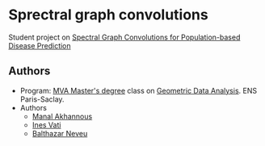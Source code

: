 # Sprectral graph convolutions
Student project on [Spectral Graph Convolutions for Population-based Disease Prediction](https://arxiv.org/abs/1703.03020)

## Authors
- Program: [MVA Master's degree](https://www.master-mva.com/) class on [Geometric Data Analysis](https://www.jeanfeydy.com/Teaching/index.html). ENS Paris-Saclay.
- Authors
    - [Manal Akhannous](https://github.com/ManalAkh)
    - [Ines Vati](https://github.com/InesVATI)
    - [Balthazar Neveu](https://github.com/balthazarneveu)
